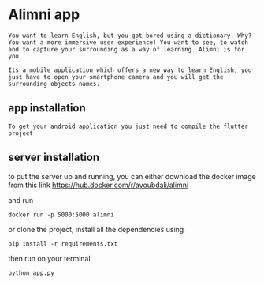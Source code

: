 # Alimni app
    You want to learn English, but you got bored using a dictionary. Why? You want a more immersive user experience! You want to see, to watch and to capture your surrounding as a way of learning. Alimni is for you
    
    Its a mobile application which offers a new way to learn English, you just have to open your smartphone camera and you will get the surrounding objects names.
    
    
## app installation
    To get your android application you just need to compile the flutter project
  

## server installation
  to put the server up and running, you can either download the docker image from this link 
  https://hub.docker.com/r/ayoubdali/alimni
  
  and run 

    docker run -p 5000:5000 alimni

  or clone the project, install all the dependencies using 

    pip install -r requirements.txt

  then run on your terminal 

    python app.py
 	
